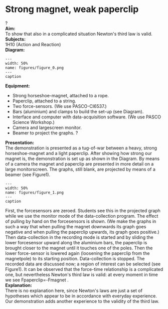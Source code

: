 # Strong magnet, weak paperclip 
 ?   
<b> Aim: </b>  
 To show that also in a complicated situation Newton's third law is valid.    
<b> Subjects: </b>  
 1H10 (Action and Reaction)   
<b> Diagram: </b>  
   
```{figure} figures/figure_0.png  
---  
width: 50%  
name: figures/figure_0.png  
---  
caption  
``` 
      
<b> Equipment: </b>  
 
 *  Strong horseshoe-magnet, attached to a rope. 
 *  Paperclip, attached to a string. 
 *  Two force-sensors. (We use PASCO-CI6537.) 
 *  Bars (aluminium) and clamps to build the set-up (see Diagram). 
 *  Interface and computer with data-acquisition software. (We use PASCO Science Workshop.) 
 *  Camera and largescreen monitor. 
 *  Beamer to project the graphs. ?
    
<b> Presentation: </b>  
 The demonstration is presented as a tug-of-war between a heavy, strong horseshoe-magnet and a light paperclip. After showing how strong our magnet is, the demonstration is set up as shown in the Diagram. By means of a camera the magnet and paperclip are presented in more detail on a large monitorscreen. The graphs, still blank, are projected by means of a beamer (see Figure1).    
```{figure} figures/figure_1.png  
---  
width: 50%  
name: figures/figure_1.png  
---  
caption  
``` 
 First, the forcesensors are zeroed. Students see this in the projected graph while we use the monitor mode of the data-collection program. The effect of pulling by hand on the forcesensors is shown. (We make the graphs in such a way that when pulling the magnet downwards its graph goes negative and when pulling the paperclip upwards, its graph goes positive.) Then data-collection in the recording mode is started and by sliding the lower forcesensor upward along the aluminium bars, the paperclip is brought closer to the magnet until it touches one of the poles. Then the lower force-sensor is lowered again (loosening the paperclip from the magnetpole) to its starting position. Data-collection is stopped. The recorded data are discussed now; a region of interest can be selected (see Figure1). It can be observed that the force-time relationship is a complicated one, but nevertheless Newton's third law is valid: at every moment in time we see Fpaperclip=-Fmagnet .    
<b> Explanation: </b>  
 There is no explanation here, since Newton's laws are just a set of hypotheses which appear to be in accordance with everyday experience. Our demonstration adds another experience to the validity of the third law.  